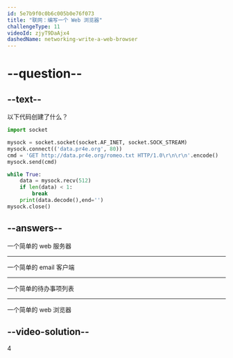```yaml
---
id: 5e7b9f0c0b6c005b0e76f073
title: "联网：编写一个 Web 浏览器"
challengeType: 11
videoId: zjyT9DaAjx4
dashedName: networking-write-a-web-browser
---
```


# --question--

## --text--

以下代码创建了什么？

```py
import socket

mysock = socket.socket(socket.AF_INET, socket.SOCK_STREAM)
mysock.connect(('data.pr4e.org', 80))
cmd = 'GET http://data.pr4e.org/romeo.txt HTTP/1.0\r\n\r\n'.encode()
mysock.send(cmd)

while True:
    data = mysock.recv(512)
    if len(data) < 1:
        break
    print(data.decode(),end='')
mysock.close()
```

## --answers--

一个简单的 web 服务器

---

一个简单的 email 客户端

---

一个简单的待办事项列表

---

一个简单的 web 浏览器

## --video-solution--

4
